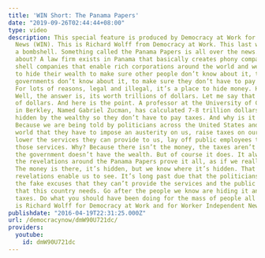```yaml
---
title: 'WIN Short: The Panama Papers'
date: "2019-09-26T02:44:44+08:00"
type: video
description: This special feature is produced by Democracy at Work for Worker Independent
  News (WIN). This is Richard Wolff from Democracy at Work. This last week has been
  a bombshell. Something called the Panama Papers is all over the news. What’s it
  about? A law firm exists in Panama that basically creates phony companies called
  shell companies that enable rich corporations around the world and wealthy individuals
  to hide their wealth to make sure other people don’t know about it, to make sure
  governments don’t know about it, to make sure they don’t have to pay taxes on it.
  For lots of reasons, legal and illegal, it’s a place to hide money. How big is it?
  Well, the answer is, its worth trillions of dollars. Let me say that again, trillions
  of dollars. And here is the point. A professor at the University of California,
  in Berkley, Named Gabriel Zucman, has calculated 7-8 trillion dollars of money being
  hidden by the wealthy so they don’t have to pay taxes. And why is it important?
  Because we are being told by politicians across the United States and around the
  world that they have to impose an austerity on us, raise taxes on our jobs and incomes,
  lower the services they can provide to us, lay off public employees that provide
  those services. Why? Because there isn’t the money, the taxes aren’t being paid,
  the government doesn’t have the wealth. But of course it does. It always did. And
  the revelations around the Panama Papers prove it all, as if we really needed it.
  The money is there, it’s hidden, but we know where it’s hidden. That’s what these
  revelations enable us to see. It’s long past due that the politicians stop with
  the fake excuses that they can’t provide the services and the public sector jobs
  that this country needs. Go after the people we know are hiding it and evading the
  taxes. Do what you should have been doing for the mass of people all along. This
  is Richard Wolff for Democracy at Work and for Worker Independent News.
publishdate: "2016-04-19T22:31:25.000Z"
url: /democracynow/dmW90U721dc/
providers:
  youtube:
    id: dmW90U721dc
---
```

